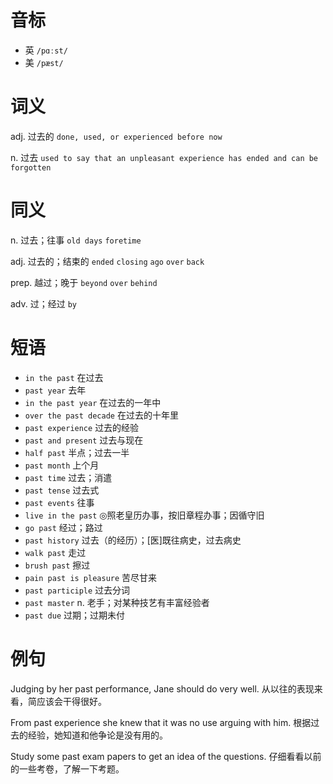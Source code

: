 # 音标

- 英 `/pɑːst/`
- 美 `/pæst/`

# 词义

adj. 过去的
`done, used, or experienced before now`

n. 过去
`used to say that an unpleasant experience has ended and can be forgotten`

# 同义

n. 过去；往事
`old days` `foretime`

adj. 过去的；结束的
`ended` `closing` `ago` `over` `back`

prep. 越过；晚于
`beyond` `over` `behind`

adv. 过；经过
`by`

# 短语

- `in the past` 在过去
- `past year` 去年
- `in the past year` 在过去的一年中
- `over the past decade` 在过去的十年里
- `past experience` 过去的经验
- `past and present` 过去与现在
- `half past` 半点；过去一半
- `past month` 上个月
- `past time` 过去；消遣
- `past tense` 过去式
- `past events` 往事
- `live in the past` ◎照老皇历办事，按旧章程办事；因循守旧
- `go past` 经过；路过
- `past history` 过去（的经历）；[医]既往病史，过去病史
- `walk past` 走过
- `brush past` 擦过
- `pain past is pleasure` 苦尽甘来
- `past participle` 过去分词
- `past master` n. 老手；对某种技艺有丰富经验者
- `past due` 过期；过期未付

# 例句

Judging by her past performance, Jane should do very well.
从以往的表现来看，简应该会干得很好。

From past experience she knew that it was no use arguing with him.
根据过去的经验，她知道和他争论是没有用的。

Study some past exam papers to get an idea of the questions.
仔细看看以前的一些考卷，了解一下考题。


